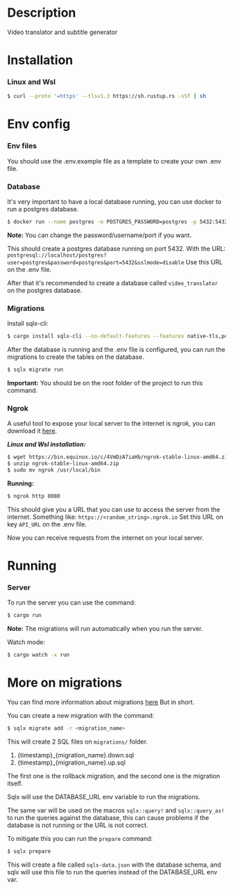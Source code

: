 # Description
Video translator and subtitle generator

# Installation

### Linux and Wsl
```bash
$ curl --proto '=https' --tlsv1.3 https://sh.rustup.rs -sSf | sh
```
# Env config

### Env files
You should use the .env.example file as a template to create your own .env file.

### Database

It's very important to have a local database running, you can use docker to run a postgres database.

```bash
$ docker run --name postgres -e POSTGRES_PASSWORD=postgres -p 5432:5432 -d postgres
```
**Note:**
You can change the password/username/port if you want. 

This should create a postgres database running on port 5432.
With the URL: 
`postgresql://localhost/postgres?user=postgres&password=postgres&port=5432&sslmode=disable`
Use this URL on the .env file.

After that it's recommended to create a database called `video_translator` on the postgres database.

### Migrations
Install sqlx-cli:
```bash
$ cargo install sqlx-cli --no-default-features --features native-tls,postgres
```

After the database is running and the .env file is configured, you can run the migrations to create the tables on the database.

```bash
$ sqlx migrate run
```

**Important:**
You should be on the root folder of the project to run this command.

### Ngrok
A useful tool to expose your local server to the internet is ngrok, you can download it [here](https://ngrok.com/download).

***Linux and Wsl installation:***
```bash
$ wget https://bin.equinox.io/c/4VmDzA7iaHb/ngrok-stable-linux-amd64.zip
$ unzip ngrok-stable-linux-amd64.zip
$ sudo mv ngrok /usr/local/bin
```

**Running:**
```bash
$ ngrok http 8080
```

This should give you a URL that you can use to access the server from the internet.
Something like: `https://<random_string>.ngrok.io`
Set this URL on key `API_URL` on the .env file.

Now you can receive requests from the internet on your local server.
# Running

### Server
To run the server you can use the command:
```bash
$ cargo run
```
**Note:**
The migrations will run automatically when you run the server.

Watch mode:
```bash
$ cargo watch -x run
```

# More on migrations
You can find more information about migrations [here](https://github.com/launchbadge/sqlx/tree/main/sqlx-cli)
But in short.

You can create a new migration with the command:
```bash
$ sqlx migrate add -r <migration_name>
```

This will create 2 SQL files on `migrations/` folder.
1. {timestamp}_{migration_name}.down.sql
2. {timestamp}_{migration_name}.up.sql

The first one is the rollback migration, and the second one is the migration itself.

Sqlx will use the DATABASE_URL env variable to run the migrations.

The same var will be used on the macros `sqlx::query!` and `sqlx::query_as!` to run the queries against the database,
this can cause problems if the database is not running or the URL is not correct.

To mitigate this you can run the `prepare` command:
```bash	
$ sqlx prepare
```
This will create a file called `sqlx-data.json` with the database schema, and sqlx will use this file to run the queries instead of the DATABASE_URL env var.
